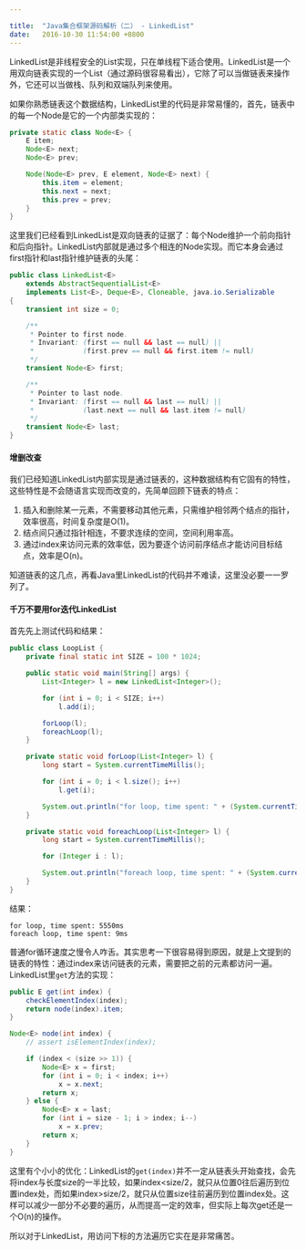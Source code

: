 ```yaml
---

title:  "Java集合框架源码解析（二） - LinkedList"
date:   2016-10-30 11:54:00 +0800
---
```


LinkedList是非线程安全的List实现，只在单线程下适合使用。LinkedList是一个用双向链表实现的一个List（通过源码很容易看出），它除了可以当做链表来操作外，它还可以当做栈、队列和双端队列来使用。    

如果你熟悉链表这个数据结构，LinkedList里的代码是非常易懂的，首先，链表中的每一个Node是它的一个内部类实现的：

~~~ java
private static class Node<E> {
    E item;
    Node<E> next;
    Node<E> prev;

    Node(Node<E> prev, E element, Node<E> next) {
        this.item = element;
        this.next = next;
        this.prev = prev;
    }
}
~~~

这里我们已经看到LinkedList是双向链表的证据了：每个Node维护一个前向指针和后向指针。LinkedList内部就是通过多个相连的Node实现。而它本身会通过first指针和last指针维护链表的头尾：

~~~ java
public class LinkedList<E>
    extends AbstractSequentialList<E>
    implements List<E>, Deque<E>, Cloneable, java.io.Serializable
{
    transient int size = 0;

    /**
     * Pointer to first node.
     * Invariant: (first == null && last == null) ||
     *            (first.prev == null && first.item != null)
     */
    transient Node<E> first;

    /**
     * Pointer to last node.
     * Invariant: (first == null && last == null) ||
     *            (last.next == null && last.item != null)
     */
    transient Node<E> last;
}
~~~

#### 增删改查

我们已经知道LinkedList内部实现是通过链表的，这种数据结构有它固有的特性，这些特性是不会随语言实现而改变的，先简单回顾下链表的特点：

1. 插入和删除某一元素，不需要移动其他元素，只需维护相邻两个结点的指针，效率很高，时间复杂度是O(1)。
2. 结点间只通过指针相连，不要求连续的空间，空间利用率高。
3. 通过index来访问元素的效率低，因为要逐个访问前序结点才能访问目标结点，效率是O(n)。

知道链表的这几点，再看Java里LinkedList的代码并不难读，这里没必要一一罗列了。

#### 千万不要用for迭代LinkedList

首先先上测试代码和结果：

~~~ java
public class LoopList {
    private final static int SIZE = 100 * 1024;

    public static void main(String[] args) {
        List<Integer> l = new LinkedList<Integer>();

        for (int i = 0; i < SIZE; i++)
            l.add(i);

        forLoop(l);
        foreachLoop(l);
    }

    private static void forLoop(List<Integer> l) {
        long start = System.currentTimeMillis();

        for (int i = 0; i < l.size(); i++)
            l.get(i);

        System.out.println("for loop, time spent: " + (System.currentTimeMillis() - start) + "ms");
    }

    private static void foreachLoop(List<Integer> l) {
        long start = System.currentTimeMillis();

        for (Integer i : l);

        System.out.println("foreach loop, time spent: " + (System.currentTimeMillis() - start) + "ms");
    }
}
~~~

结果：

~~~
for loop, time spent: 5550ms
foreach loop, time spent: 9ms
~~~

普通for循环速度之慢令人咋舌。其实思考一下很容易得到原因，就是上文提到的链表的特性：通过index来访问链表的元素，需要把之前的元素都访问一遍。LinkedList里`get`方法的实现：

~~~ java
public E get(int index) {
    checkElementIndex(index);
    return node(index).item;
}

Node<E> node(int index) {
    // assert isElementIndex(index);

    if (index < (size >> 1)) {
        Node<E> x = first;
        for (int i = 0; i < index; i++)
            x = x.next;
        return x;
    } else {
        Node<E> x = last;
        for (int i = size - 1; i > index; i--)
            x = x.prev;
        return x;
    }
}
~~~

这里有个小小的优化：LinkedList的`get(index)`并不一定从链表头开始查找，会先将index与长度size的一半比较，如果index<size/2，就只从位置0往后遍历到位置index处，而如果index>size/2，就只从位置size往前遍历到位置index处。这样可以减少一部分不必要的遍历，从而提高一定的效率，但实际上每次get还是一个O(n)的操作。

所以对于LinkedList，用访问下标的方法遍历它实在是非常痛苦。
